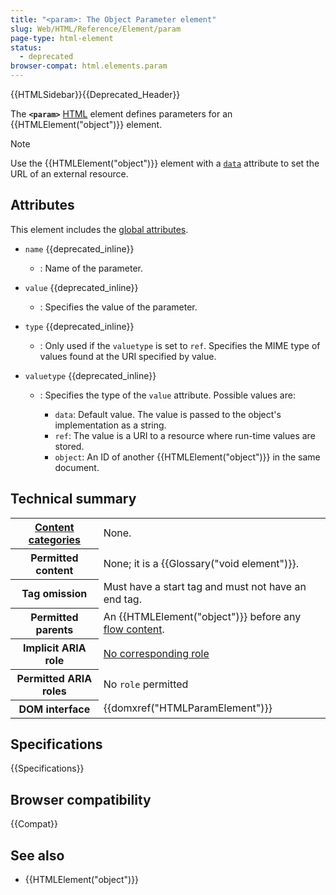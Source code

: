 ```yaml
---
title: "<param>: The Object Parameter element"
slug: Web/HTML/Reference/Element/param
page-type: html-element
status:
  - deprecated
browser-compat: html.elements.param
---
```


{{HTMLSidebar}}{{Deprecated_Header}}

The **`<param>`** [HTML](/en-US/docs/Web/HTML) element defines parameters for an {{HTMLElement("object")}} element.

> [!NOTE]
> Use the {{HTMLElement("object")}} element with a [`data`](/en-US/docs/Web/HTML/Reference/Element/object#data) attribute to set the URL of an external resource.

## Attributes

This element includes the [global attributes](/en-US/docs/Web/HTML/Reference/Global_attributes).

- `name` {{deprecated_inline}}
  - : Name of the parameter.
- `value` {{deprecated_inline}}
  - : Specifies the value of the parameter.
- `type` {{deprecated_inline}}
  - : Only used if the `valuetype` is set to `ref`. Specifies the MIME type of values found at the URI specified by value.
- `valuetype` {{deprecated_inline}}

  - : Specifies the type of the `value` attribute. Possible values are:

    - `data`: Default value. The value is passed to the object's implementation as a string.
    - `ref`: The value is a URI to a resource where run-time values are stored.
    - `object`: An ID of another {{HTMLElement("object")}} in the same document.

## Technical summary

<table class="properties">
  <tbody>
    <tr>
      <th scope="row">
        <a href="/en-US/docs/Web/HTML/Content_categories"
          >Content categories</a
        >
      </th>
      <td>None.</td>
    </tr>
    <tr>
      <th scope="row">Permitted content</th>
      <td>None; it is a {{Glossary("void element")}}.</td>
    </tr>
    <tr>
      <th scope="row">Tag omission</th>
      <td>Must have a start tag and must not have an end tag.</td>
    </tr>
    <tr>
      <th scope="row">Permitted parents</th>
      <td>
        An {{HTMLElement("object")}} before any
        <a href="/en-US/docs/Web/HTML/Content_categories#flow_content"
          >flow content</a
        >.
      </td>
    </tr>
    <tr>
      <th scope="row">Implicit ARIA role</th>
      <td>
        <a href="https://www.w3.org/TR/html-aria/#dfn-no-corresponding-role"
          >No corresponding role</a
        >
      </td>
    </tr>
    <tr>
      <th scope="row">Permitted ARIA roles</th>
      <td>No <code>role</code> permitted</td>
    </tr>
    <tr>
      <th scope="row">DOM interface</th>
      <td>{{domxref("HTMLParamElement")}}</td>
    </tr>
  </tbody>
</table>

## Specifications

{{Specifications}}

## Browser compatibility

{{Compat}}

## See also

- {{HTMLElement("object")}}
